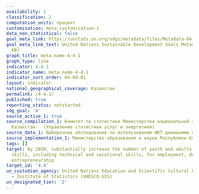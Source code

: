 ```yaml
---
availability: 1
classification: 2
computation_units: процент
customisation: meta.customisation-1
data_non_statistical: false
goal_meta_link: https://unstats.un.org/sdgs/metadata/files/Metadata-04-04-01.pdf
goal_meta_link_text: United Nations Sustainable Development Goals Metadata (PDF 214
  KB)
graph_title: meta.name-4-4-1
graph_type: line
indicator: 4.4.1
indicator_name: meta.name-4-4-1
indicator_sort_order: 04-04-01
layout: indicator
national_geographical_coverage: Казахстан
permalink: /4-4-1/
published: true
reporting_status: notstarted
sdg_goal: '4'
source_active_1: true
source_compilation_1: Комитет по статистике Министерства национальной экономики Республики
  Казахстан   (Управление статистики услуг и энергетики)
source_data_1: Выборочное обследование по использованию ИКТ домашними хозяйствами
source_implementation_1: Министерство образования и науки Республики Казахстан
tags: []
target: By 2030, substantially increase the number of youth and adults who have relevant
  skills, including technical and vocational skills, for employment, decent jobs and
  entrepreneurship
target_id: '4.4'
un_custodian_agency: United Nations Education and Scientific Cultural Organisation
  - Institute of Statistics (UNESCO-UIS)
un_designated_tier: '2'
---
```

